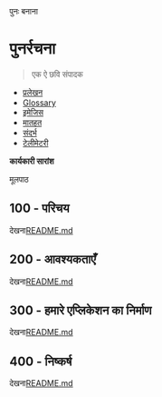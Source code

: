 पुनः बनाना

# पुनर्रचना

> एक ऐ छवि संपादक

-   [प्रलेखन](./DOCUMENTATION.md)
-   [Glossary](./GLOSSARY.md)
-   [इमेजिस](./IMAGES.md)
-   [मातहत](./PODMAN.md)
-   [संदर्भ](./REFERENCES.md)
-   [टेलीमेटरी](./TELEMETRY.md)

**कार्यकारी सारांश**

मूलपाठ

## 100 - परिचय

देखना[README.md](./100/README.md)

## 200 - आवश्यकताएँ

देखना[README.md](./200/README.md)

## 300 - हमारे एप्लिकेशन का निर्माण

देखना[README.md](./300/README.md)

## 400 - निष्कर्ष

देखना[README.md](./400/README.md)
